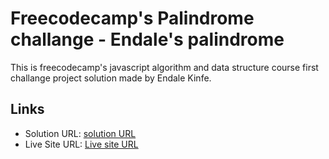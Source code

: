 # Freecodecamp's Palindrome challange - Endale's palindrome

This is freecodecamp's javascript algorithm and data structure course
first challange project solution made by Endale Kinfe.

## Links

- Solution URL: [solution URL](https://endalekinfe.github.io/Palindrom/)
- Live Site URL: [Live site URL](https://github.com/EndaleKinfe/Palindrom)